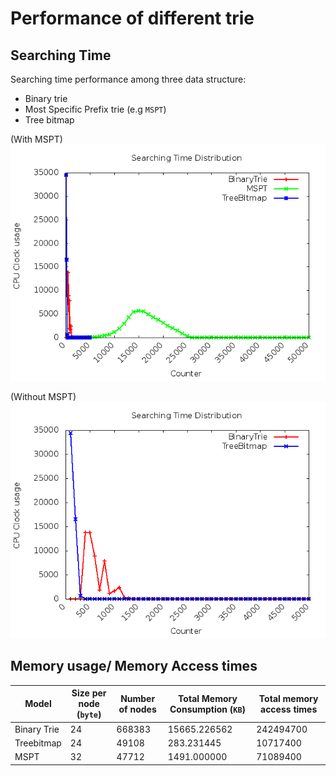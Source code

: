 # Performance of different trie


## Searching Time 
Searching time performance among three data structure: 
* Binary trie
* Most Specific Prefix trie (e.g `MSPT`)
* Tree bitmap

(With MSPT)
![](./searching_time_perf.png)

(Without MSPT)
![](./searching_time_perf_binary_trie_treebitmap.png)

## Memory usage/ Memory Access times

| Model | Size per node (`byte`) | Number of nodes | Total Memory Consumption (`KB`) | Total memory access times |
| ------ | ------ | ------ | ------ | ------ |
| Binary Trie | 24 | 668383 | 15665.226562 | 242494700 | 
| Treebitmap | 24 | 49108 | 283.231445 | 10717400 | 
| MSPT | 32 | 47712 | 1491.000000 | 71089400 | 

